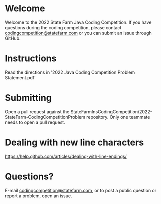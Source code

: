# Welcome
Welcome to the 2022 State Farm Java Coding Competition. If you have questions during the coding competition, please contact codingcompetition@statefarm.com or you can submit an issue through GitHub.

# Instructions
Read the directions in '2022 Java Coding Competition Problem Statement.pdf'

# Submitting
Open a pull request against the StateFarmInsCodingCompetition/2022-StateFarm-CodingCompetitionProblem repository. Only one teammate needs to open a pull request.

# Dealing with new line characters
https://help.github.com/articles/dealing-with-line-endings/

# Questions?
E-mail codingcompetition@statefarm.com, or to post a public question or report a problem, open an issue.
